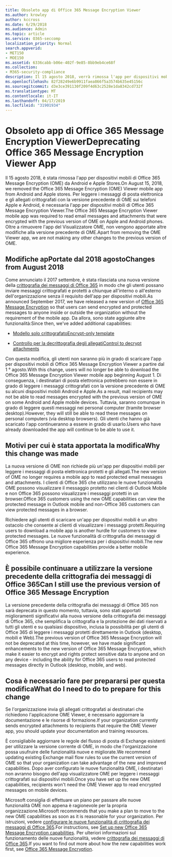 ```yaml
---
title: Obsoleto app di Office 365 Message Encryption Viewer
ms.author: krowley
author: kccross
ms.date: 6/29/2018
ms.audience: Admin
ms.topic: article
ms.service: O365-seccomp
localization_priority: Normal
search.appverid:
- MET150
- MOE150
ms.assetid: 6336cabb-b06e-402f-9e85-8bb9eb4ce68f
ms.collection:
- M365-security-compliance
description: Il 15 agosto 2018, verrà rimossa l'app per dispositivi mobili di Office 365 Message Encryption (OME) da Android e Apple Store. Per leggere i messaggi di posta elettronica e gli allegati crittografati con la versione precedente di OME sui telefoni Apple e Android, è necessaria l'app per dispositivi mobili di Office 365 Message Encryption Viewer. Oltre a rimuovere l'app del Visualizzatore OME, non vengono apportate altre modifiche alla versione precedente di OME.
ms.openlocfilehash: 82f28249e6b9911faea866f5a3574b635e45156c
ms.sourcegitcommit: d3e3ce391130f209f4d63c2528e1da8342cd732f
ms.translationtype: MT
ms.contentlocale: it-IT
ms.lasthandoff: 04/17/2019
ms.locfileid: "31901934"
---
```

# <a name="deprecating-office-365-message-encryption-viewer-app"></a><span data-ttu-id="f0b47-105">Obsoleto app di Office 365 Message Encryption Viewer</span><span class="sxs-lookup"><span data-stu-id="f0b47-105">Deprecating Office 365 Message Encryption Viewer App</span></span>

<span data-ttu-id="f0b47-106">Il 15 agosto 2018, è stata rimossa l'app per dispositivi mobili di Office 365 Message Encryption (OME) da Android e Apple Stores.</span><span class="sxs-lookup"><span data-stu-id="f0b47-106">On August 15, 2018, we removed the Office 365 Message Encryption (OME) Viewer mobile app from Android and Apple stores.</span></span> <span data-ttu-id="f0b47-107">Per leggere i messaggi di posta elettronica e gli allegati crittografati con la versione precedente di OME sui telefoni Apple e Android, è necessaria l'app per dispositivi mobili di Office 365 Message Encryption Viewer.</span><span class="sxs-lookup"><span data-stu-id="f0b47-107">The Office 365 Message Encryption Viewer mobile app was required to read email messages and attachments that were encrypted with the previous version of OME on Apple and Android phones.</span></span> <span data-ttu-id="f0b47-108">Oltre a rimuovere l'app del Visualizzatore OME, non vengono apportate altre modifiche alla versione precedente di OME.</span><span class="sxs-lookup"><span data-stu-id="f0b47-108">Apart from removing the OME Viewer app, we are not making any other changes to the previous version of OME.</span></span>
  
## <a name="changes-from-august-2018"></a><span data-ttu-id="f0b47-109">Modifiche apPortate dal 2018 agosto</span><span class="sxs-lookup"><span data-stu-id="f0b47-109">Changes from August 2018</span></span>

<span data-ttu-id="f0b47-110">Come annunciato il 2017 settembre, è stata rilasciata una nuova versione della [crittografia dei messaggi di Office 365](https://aka.ms/ome2017) in modo che gli utenti possano inviare messaggi crittografati e protetti a chiunque all'interno o all'esterno dell'organizzazione senza il requisito dell'app per dispositivi mobili.</span><span class="sxs-lookup"><span data-stu-id="f0b47-110">As announced September 2017, we have released a new version of [Office 365 Message Encryption](https://aka.ms/ome2017) so that users can send encrypted and protected messages to anyone inside or outside the organization without the requirement of the mobile app.</span></span> <span data-ttu-id="f0b47-111">Da allora, sono state aggiunte altre funzionalità:</span><span class="sxs-lookup"><span data-stu-id="f0b47-111">Since then, we've added additional capabilities:</span></span>
  
- [<span data-ttu-id="f0b47-112">Modello solo crittografato</span><span class="sxs-lookup"><span data-stu-id="f0b47-112">Encrypt-only template</span></span>](https://aka.ms/encryptonly)

- [<span data-ttu-id="f0b47-113">Controllo per la decrittografia degli allegati</span><span class="sxs-lookup"><span data-stu-id="f0b47-113">Control to decrypt attachments</span></span>](https://techcommunity.microsoft.com/t5/Security-Privacy-and-Compliance/Admin-control-for-attachments-now-available-in-Office-365/ba-p/204007)
    
<span data-ttu-id="f0b47-114">Con questa modifica, gli utenti non saranno più in grado di scaricare l'app per dispositivi mobili di Office 365 Message Encryption Viewer a partire dal 1 ° agosto.</span><span class="sxs-lookup"><span data-stu-id="f0b47-114">With this change, users will no longer be able to download the Office 365 Message Encryption Viewer mobile app beginning August 1.</span></span> <span data-ttu-id="f0b47-115">Di conseguenza, i destinatari di posta elettronica potrebbero non essere in grado di leggere i messaggi crittografati con la versione precedente di OME su alcuni dispositivi mobili Android e Apple.</span><span class="sxs-lookup"><span data-stu-id="f0b47-115">As a result, mail recipients may not be able to read messages encrypted with the previous version of OME on some Android and Apple mobile devices.</span></span> <span data-ttu-id="f0b47-116">Tuttavia, saranno comunque in grado di leggere questi messaggi nei personal computer (tramite browser desktop).</span><span class="sxs-lookup"><span data-stu-id="f0b47-116">However, they will still be able to read these messages on personal computers (via desktop browsers).</span></span> <span data-ttu-id="f0b47-117">Gli utenti che hanno già scaricato l'app continueranno a essere in grado di usarlo.</span><span class="sxs-lookup"><span data-stu-id="f0b47-117">Users who have already downloaded the app will continue to be able to use it.</span></span>
  
## <a name="why-this-change-was-made"></a><span data-ttu-id="f0b47-118">Motivi per cui è stata apportata la modifica</span><span class="sxs-lookup"><span data-stu-id="f0b47-118">Why this change was made</span></span>

<span data-ttu-id="f0b47-119">La nuova versione di OME non richiede più un'app per dispositivi mobili per leggere i messaggi di posta elettronica protetti e gli allegati.</span><span class="sxs-lookup"><span data-stu-id="f0b47-119">The new version of OME no longer requires a mobile app to read protected email messages and attachments.</span></span> <span data-ttu-id="f0b47-120">I clienti di Office 365 che utilizzano le nuove funzionalità OME possono visualizzare il messaggio protetto nei clienti di Outlook Mobile e non Office 365 possono visualizzare i messaggi protetti in un browser.</span><span class="sxs-lookup"><span data-stu-id="f0b47-120">Office 365 customers using the new OME capabilities can view the protected message in Outlook mobile and non-Office 365 customers can view protected messages in a browser.</span></span>
  
<span data-ttu-id="f0b47-121">Richiedere agli utenti di scaricare un'app per dispositivi mobili è un altro ostacolo che consente ai clienti di visualizzare i messaggi protetti.</span><span class="sxs-lookup"><span data-stu-id="f0b47-121">Requiring users to download a mobile app is another hurdle for customers to view protected messages.</span></span> <span data-ttu-id="f0b47-122">Le nuove funzionalità di crittografia dei messaggi di Office 365 offrono una migliore esperienza per i dispositivi mobili.</span><span class="sxs-lookup"><span data-stu-id="f0b47-122">The new Office 365 Message Encryption capabilities provide a better mobile experience.</span></span>
  
## <a name="can-i-still-use-the-previous-version-of-office-365-message-encryption"></a><span data-ttu-id="f0b47-123">È possibile continuare a utilizzare la versione precedente della crittografia dei messaggi di Office 365</span><span class="sxs-lookup"><span data-stu-id="f0b47-123">Can I still use the previous version of Office 365 Message Encryption</span></span>

<span data-ttu-id="f0b47-124">La versione precedente della crittografia dei messaggi di Office 365 non sarà deprecata in questo momento, tuttavia, sono stati apportati miglioramenti significativi alla nuova versione della crittografia dei messaggi di Office 365, che semplifica la crittografia e la protezione dei dati riservati a tutti gli utenti e su qualsiasi dispositivo, inclusa la possibilità per gli utenti di Office 365 di leggere i messaggi protetti direttamente in Outlook (desktop, mobili e Web).</span><span class="sxs-lookup"><span data-stu-id="f0b47-124">The previous version of Office 365 Message Encryption will not be deprecated at this time, however, we have made significant enhancements to the new version of Office 365 Message Encryption, which make it easier to encrypt and rights protect sensitive data to anyone and on any device - including the ability for Office 365 users to read protected messages directly in Outlook (desktop, mobile, and web).</span></span> 
  
## <a name="what-do-i-need-to-do-to-prepare-for-this-change"></a><span data-ttu-id="f0b47-125">Cosa è necessario fare per prepararsi per questa modifica</span><span class="sxs-lookup"><span data-stu-id="f0b47-125">What do I need to do to prepare for this change</span></span>

<span data-ttu-id="f0b47-126">Se l'organizzazione invia gli allegati crittografati ai destinatari che richiedono l'applicazione OME Viewer, è necessario aggiornare la documentazione e le risorse di formazione.</span><span class="sxs-lookup"><span data-stu-id="f0b47-126">If your organization currently sends encrypted attachments to recipients that require the OME Viewer app, you should update your documentation and training resources.</span></span>
  
<span data-ttu-id="f0b47-127">È consigliabile aggiornare le regole del flusso di posta di Exchange esistenti per utilizzare la versione corrente di OME, in modo che l'organizzazione possa usufruire delle funzionalità nuove e migliorate.</span><span class="sxs-lookup"><span data-stu-id="f0b47-127">We recommend updating existing Exchange mail flow rules to use the current version of OME so that your organization can take advantage of the new and improved capabilities.</span></span> <span data-ttu-id="f0b47-128">Dopo aver configurato le nuove funzionalità OME, i destinatari non avranno bisogno dell'app visualizzatore OME per leggere i messaggi crittografati sui dispositivi mobili.</span><span class="sxs-lookup"><span data-stu-id="f0b47-128">Once you have set up the new OME capabilities, recipients won't need the OME Viewer app to read encrypted messages on mobile devices.</span></span>
  
<span data-ttu-id="f0b47-129">Microsoft consiglia di effettuare un piano per passare alle nuove funzionalità OME non appena è ragionevole per la propria organizzazione.</span><span class="sxs-lookup"><span data-stu-id="f0b47-129">Microsoft recommends that you make a plan to move to the new OME capabilities as soon as it is reasonable for your organization.</span></span> <span data-ttu-id="f0b47-130">Per istruzioni, vedere [configurare le nuove funzionalità di crittografia dei messaggi di Office 365](set-up-new-message-encryption-capabilities.md).</span><span class="sxs-lookup"><span data-stu-id="f0b47-130">For instructions, see [Set up new Office 365 Message Encryption capabilities](set-up-new-message-encryption-capabilities.md).</span></span> <span data-ttu-id="f0b47-131">Per ulteriori informazioni sul funzionamento delle nuove funzionalità, vedere [crittografia dei messaggi di Office 365](ome.md).</span><span class="sxs-lookup"><span data-stu-id="f0b47-131">If you want to find out more about how the new capabilities work first, see [Office 365 Message Encryption](ome.md).</span></span>
  

